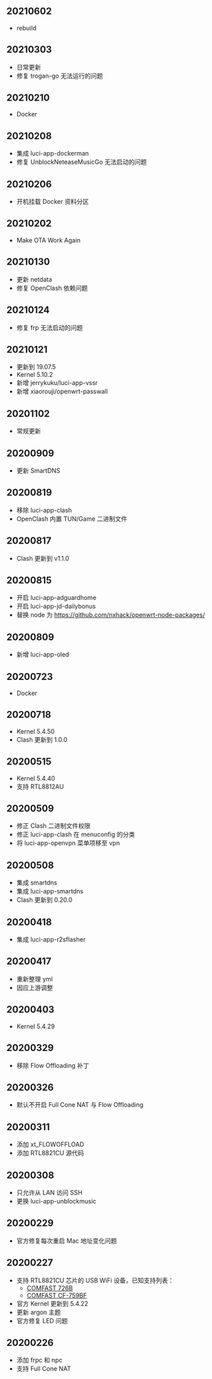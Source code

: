 ## 20210602
* rebuild

## 20210303
* 日常更新
* 修复 trogan-go 无法运行的问题

## 20210210
* Docker

## 20210208
* 集成 luci-app-dockerman
* 修复 UnblockNeteaseMusicGo 无法启动的问题

## 20210206
* 开机挂载 Docker 资料分区

## 20210202
* Make OTA Work Again

## 20210130
* 更新 netdata
* 修复 OpenClash 依赖问题

## 20210124
* 修复 frp 无法启动的问题

## 20210121
* 更新到 19.07.5
* Kernel 5.10.2
* 新增 jerrykuku/luci-app-vssr
* 新增 xiaorouji/openwrt-passwall

## 20201102
* 常规更新

## 20200909
* 更新 SmartDNS

## 20200819
* 移除 luci-app-clash
* OpenClash 内置 TUN/Game 二进制文件

## 20200817
* Clash 更新到 v1.1.0

## 20200815
* 开启 luci-app-adguardhome
* 开启 luci-app-jd-dailybonus
* 替换 node 为 https://github.com/nxhack/openwrt-node-packages/

## 20200809
* 新增 luci-app-oled

## 20200723
* Docker

## 20200718
* Kernel 5.4.50
* Clash 更新到 1.0.0

## 20200515
* Kernel 5.4.40
* 支持 RTL8812AU

## 20200509
* 修正 Clash 二进制文件权限
* 修正 luci-app-clash 在 menuconfig 的分类
* 将 luci-app-openvpn 菜单项移至 vpn

## 20200508
* 集成 smartdns
* 集成 luci-app-smartdns
* Clash 更新到 0.20.0

## 20200418
* 集成 luci-app-r2sflasher

## 20200417
* 重新整理 yml
* 因应上游调整

## 20200403
* Kernel 5.4.29

## 20200329
* 移除 Flow Offloading 补丁

## 20200326
* 默认不开启 Full Cone NAT 与 Flow Offloading

## 20200311
* 添加 xt_FLOWOFFLOAD
* 添加 RTL8821CU 源代码

## 20200308
* 只允许从 LAN 访问 SSH
* 更换 luci-app-unblockmusic

## 20200229
* 官方修复每次重启 Mac 地址变化问题

## 20200227
* 支持 RTL8821CU 芯片的 USB WiFi 设备，已知支持列表：
    - [COMFAST 726B](https://u.jd.com/DOkkhX)
    - [COMFAST CF-759BF](https://u.jd.com/C2ivH7)
* 官方 Kernel 更新到 5.4.22
* 更新 argon 主题 
* 官方修复 LED 问题

## 20200226
* 添加 frpc 和 npc
* 支持 Full Cone NAT

